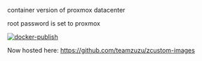 container version of proxmox datacenter 

root password is set to proxmox


[![docker-publish](https://github.com/teamzuzu/proxmox-dc-docker/actions/workflows/docker-publish.yml/badge.svg)](https://github.com/teamzuzu/proxmox-dc-docker/actions/workflows/docker-publish.yml)

Now hosted here: https://github.com/teamzuzu/zcustom-images
